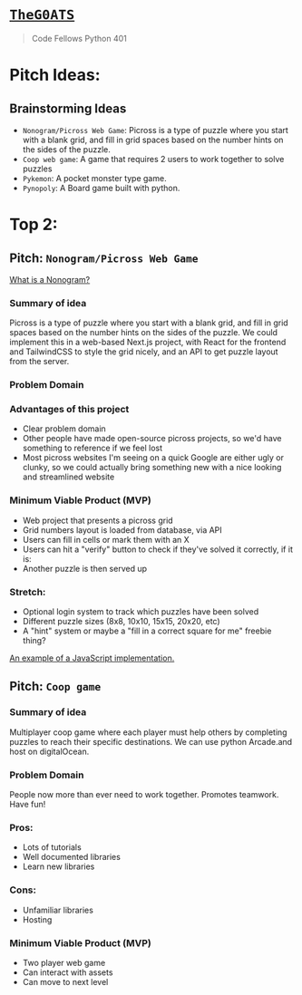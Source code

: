 # [`TheG0ATS`](https://theg0ats.github.io/Project-Prep/)
> Code Fellows Python 401

# Pitch Ideas:

## Brainstorming Ideas
  * `Nonogram/Picross Web Game`: Picross is a type of puzzle where you start with a blank grid, and fill in grid spaces based on the number hints on the sides of the puzzle.
  * `Coop web game`: A game that requires 2 users to work together to solve puzzles
  * `Pykemon`: A pocket monster type game.
  * `Pynopoly`: A Board game built with python.

# Top 2:

## Pitch: `Nonogram/Picross Web Game`

[What is a Nonogram?](https://en.wikipedia.org/wiki/Nonogra)

### Summary of idea

Picross is a type of puzzle where you start with a blank grid, and fill in grid spaces based on the number hints on the sides of the puzzle. We could implement this in a web-based Next.js project, with React for the frontend and TailwindCSS to style the grid nicely, and an API to get puzzle layout from the server. 

### Problem Domain

### Advantages of this project

- Clear problem domain
- Other people have made open-source picross projects, so we'd have something to reference if we feel lost
- Most picross websites I'm seeing on a quick Google are either ugly or clunky, so we could actually bring something new with a nice looking and streamlined website

### Minimum Viable Product (MVP)

- Web project that presents a picross grid 
- Grid numbers layout is loaded from database, via API
- Users can fill in cells or mark them with an X
- Users can hit a "verify" button to check if they've solved it correctly, if it is:
- Another puzzle is then served up

### Stretch:

- Optional login system to track which puzzles have been solved
- Different puzzle sizes (8x8, 10x10, 15x15, 20x20, etc)
- A "hint" system or maybe a "fill in a correct square for me" freebie thing?

[An example of a JavaScript implementation.](https://courses.cs.washington.edu/courses/cse154/19sp/sections/extra/nonograms/slides/index.html#/13)

## Pitch: `Coop game`

### Summary of idea

Multiplayer coop game where each player must help others by completing puzzles to reach their specific destinations. We can use python Arcade.and host on digitalOcean.

### Problem Domain

People now more than ever need to work together. Promotes teamwork. Have fun!

### Pros:

- Lots of tutorials 
- Well documented libraries 
- Learn new libraries 

### Cons:

- Unfamiliar libraries
- Hosting

### Minimum Viable Product (MVP)

- Two player web game
- Can interact with assets 
- Can move to next level